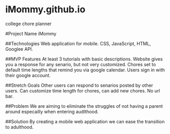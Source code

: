  # iMommy.github.io
college chore planner
 
 
 #Project Name
 iMommy
 
 ##Technologies
 Web application for mobile. CSS, JavaScript, HTML, Googlee API.
 
 ##MVP Features
 At least 3 tutorials with basic descriptions. Website gives you a response for any senario, but not very customized. Chores set to default time lengths that remind you via google calendar. Users sign in with their google account.
 
 ##Stretch Goals
 Other users can respond to senarios posted by other users. Can customize time length for chores, can add new chores. No url bar.

##Problem
 We are aiming to eliminate the struggles of not having a parent around especailly when entering audlthood. 



##Solution
By creating a mobile web application we can ease the transition to adulthood. 